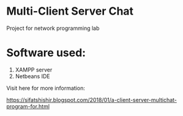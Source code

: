 # Multi-Client Server Chat
Project for network programming lab

# Software used:

1. XAMPP server
2. Netbeans IDE

Visit here for more information:

https://sifatshishir.blogspot.com/2018/01/a-client-server-multichat-program-for.html
